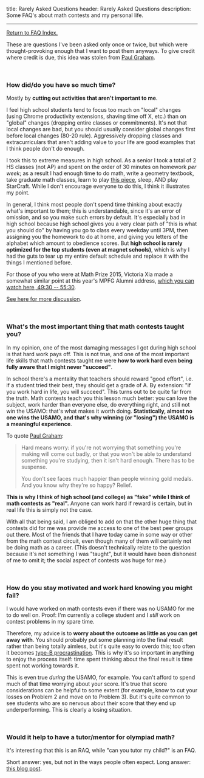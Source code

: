 title: Rarely Asked Questions
header: Rarely Asked Questions
description: Some FAQ's about math contests and my personal life.

---

[Return to FAQ Index.](faqs.html)

These are questions I've been asked only once or twice,
but which were thought-provoking enough that I want to post them anyways.
To give credit where credit is due,
this idea was stolen from [Paul Graham][raq].

<br>

### How did/do you have so much time?
Mostly by **cutting out activities that aren't important to me**.

I feel high school students tend to focus too much on "local" changes
(using Chrome productivity extensions, shaving time off X, etc.)
than on "global" changes (dropping entire classes or commitments).
It's not that local changes are bad, but you should usually
consider global changes first before local changes (80-20 rule).
Aggressively dropping classes and extracurriculars
that aren't adding value to your life are good examples
that I think people don't do enough.

I took this to extreme measures in high school.
As a senior I took a total of 2 HS classes (not AP)
and spent on the order of 30 minutes on homework *per week*;
as a result I had enough time to do math, write a geometry textbook,
take graduate math classes, learn to play
[this piece](https://www.youtube.com/watch?v=Pi8xsZXibIc),
sleep, AND play StarCraft.
While I don't encourage everyone to do this, I think it illustrates my point.

In general, I think most people don't spend time thinking
about exactly what's important to them; this is understandable,
since it's an error of omission, and so you make such errors by default.
It's especially bad in high school because high school gives
you a very clear path of "this is what you should do"
by having you go to class every weekday until 3PM,
then assigning you the homework to do at home,
and giving you letters of the alphabet which amount to obedience scores.
But **high school is rarely optimized for the top students
(even at magnet schools)**, which is why I had the guts to tear up my
entire default schedule and replace it with the things I mentioned before.

For those of you who were at Math Prize 2015,
Victoria Xia made a somewhat similar point at this year's MPFG Alumni address,
[which you can watch here, 49:30 -- 55:30][vxia].

[See here for more discussion][aopstime].

<br>

### What's the most important thing that math contests taught you?

In my opinion, one of the most damaging messages I got during high school
is that hard work pays off. This is not true, and one of the most important
life skills that math contests taught me were 
**how to work hard even being fully aware that I might never "succeed"**.

In school there's a mentality that teachers should reward "good effort",
i.e. if a student tried their best, they should get a grade of A.
By extension: "if you work hard in life, you will succeed".
This turns out to be quite far from the truth.
Math contests teach you this lesson much better:
you can love the subject, work harder than everyone else,
do everything right, and still not win the USAMO:
that's what makes it worth doing.
**Statistically, almost no one wins the USAMO,
and that's why winning (or "losing") the USAMO is a meaningful experience**.

To quote [Paul Graham](http://www.paulgraham.com/hs.html):
> Hard means worry:
> if you're not worrying that something you're making will come out badly,
> or that you won't be able to understand something you're studying,
> then it isn't hard enough. There has to be suspense.
> 
> You don't see faces much happier than people winning gold medals.
> And you know why they're so happy? Relief.

**This is why I think of high school (and college) as "fake"
while I think of math contests as "real".**
Anyone can work hard if reward is certain,
but in real life this is simply not the case.

With all that being said, I am obliged to add on that the other
huge thing that contests did for me was provide me access to one
of the best peer groups out there. Most of the friends that I have
today came in some way or other from the math contest circuit,
even though many of them will certainly not be doing math as a career.
(This doesn't technically relate to the question because it's not something
I was "taught", but it would have been dishonest of me to omit it;
the social aspect of contests was huge for me.)

<br>

### How do you stay motivated and work hard knowing you might fail?

I would have worked on math contests even if there was no USAMO
for me to do well on. Proof: I'm currently a college student and
I *still* work on contest problems in my spare time. 

Therefore, my advice is to **worry about the outcome as little as you can
get away with**.  You should probably put some planning into the final result
rather than being totally aimless, but it's quite easy to overdo this;
too often it becomes [type-B procrastination][procrastinate].
This is why it's so important in anything to enjoy the process itself: 
time spent thinking about the final result is time spent not working towards it.

This is even true *during* the USAMO, for example.
You can't afford to spend much of that time worrying about your score.
It's true that score considerations can be helpful to some extent (for example,
know to cut your losses on Problem 2 and move on to Problem 3).
But it's quite common to see students who are so nervous about their score that
they end up underperforming. This is clearly a losing situation.

<br>

### Would it help to have a tutor/mentor for olympiad math?

It's interesting that this is an RAQ, while "can you tutor my child?" is an FAQ.

Short answer: yes, but not in the ways people often expect.
Long answer: [this blog post][tutor].

[raq]: http://paulgraham.com/raq.html
[tutor]: https://usamo.wordpress.com/2016/02/07/stop-paying-me-per-hour/
[vxia]: http://techtv.mit.edu/collections/mathprizeforgirls/videos/32759-math-prize-for-girls-ceremony-part-2
[aopstime]: http://www.artofproblemsolving.com/community/c5h1147943p5421541
[procrastinate]: http://paulgraham.com/procrastination.html
